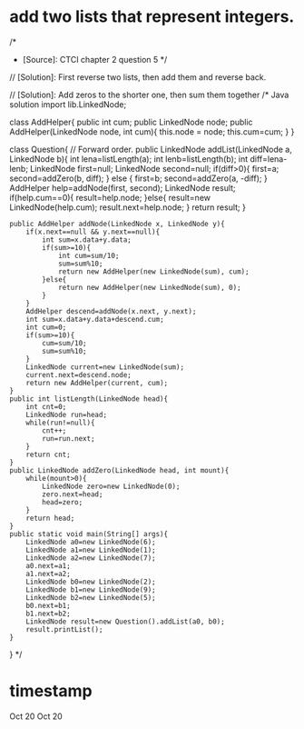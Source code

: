 
# add two lists that represent integers.
/*
 * [Source]: CTCI chapter 2 question 5
 */

// [Solution]: First reverse two lists, then add them and reverse back.

// [Solution]: Add zeros to the shorter one, then sum them together
/* Java solution
import lib.LinkedNode; 

class AddHelper{
	public int cum;
	public LinkedNode node;
	public AddHelper(LinkedNode node, int cum){
		this.node = node;
		this.cum=cum;
	}
}

class Question{ // Forward order. 
	public LinkedNode addList(LinkedNode a, LinkedNode b){
		int lena=listLength(a);
		int lenb=listLength(b);
		int diff=lena-lenb;
		LinkedNode first=null;
		LinkedNode second=null;
		if(diff>0){
			first=a;
			second=addZero(b, diff);
		} else {
			first=b;
			second=addZero(a, -diff);
		}
		AddHelper help=addNode(first, second);
		LinkedNode result;
		if(help.cum==0){
			result=help.node;
		}else{
			result=new LinkedNode(help.cum);
			result.next=help.node;
		}
		return result;
	}
	
	public AddHelper addNode(LinkedNode x, LinkedNode y){
		if(x.next==null && y.next==null){
			int sum=x.data+y.data;
			if(sum>=10){
				int cum=sum/10;
				sum=sum%10;
				return new AddHelper(new LinkedNode(sum), cum);
			}else{
				return new AddHelper(new LinkedNode(sum), 0);
			}
		}
		AddHelper descend=addNode(x.next, y.next); 
		int sum=x.data+y.data+descend.cum;
		int cum=0;
		if(sum>=10){
			cum=sum/10;
			sum=sum%10;
		}
		LinkedNode current=new LinkedNode(sum);
		current.next=descend.node;
		return new AddHelper(current, cum);
	}
	public int listLength(LinkedNode head){
		int cnt=0;
		LinkedNode run=head;
		while(run!=null){
			cnt++;
			run=run.next;
		}
		return cnt;
	}
	public LinkedNode addZero(LinkedNode head, int mount){
		while(mount>0){
			LinkedNode zero=new LinkedNode(0);
			zero.next=head;
			head=zero;
		}
		return head;
	}
	public static void main(String[] args){
		LinkedNode a0=new LinkedNode(6);
		LinkedNode a1=new LinkedNode(1);
		LinkedNode a2=new LinkedNode(7);
		a0.next=a1;
		a1.next=a2;
		LinkedNode b0=new LinkedNode(2);
		LinkedNode b1=new LinkedNode(9);
		LinkedNode b2=new LinkedNode(5);
		b0.next=b1;
		b1.next=b2;
		LinkedNode result=new Question().addList(a0, b0);
		result.printList();
	}
}
 */

# timestamp
Oct 20 
Oct 20 
